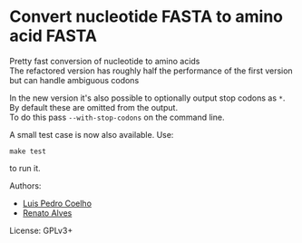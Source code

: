 # Convert nucleotide FASTA to amino acid FASTA

Pretty fast conversion of nucleotide to amino acids  
The refactored version has roughly half the performance of the first version but can handle ambiguous codons

In the new version it's also possible to optionally output stop codons as `*`. By default these are omitted from the output.  
To do this pass `--with-stop-codons` on the command line.

A small test case is now also available. Use:

    make test

to run it.

Authors:
 * [Luis Pedro Coelho](http://luispedro.org)
 * [Renato Alves](https://github.com/Unode)

License: GPLv3+
